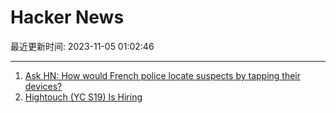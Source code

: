 # Hacker News

最近更新时间: 2023-11-05 01:02:46

--- 
1. [Ask HN: How would French police locate suspects by tapping their devices?](https://news.ycombinator.com/item?id=38142782) 
2. [Hightouch (YC S19) Is Hiring](https://news.ycombinator.com/item?id=38142856) 
